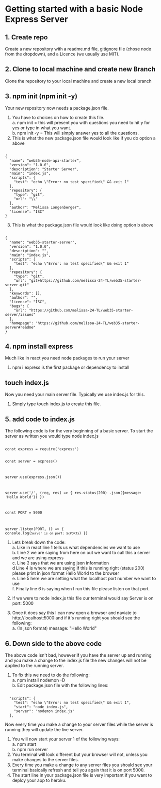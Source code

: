 # Getting started with a basic Node Express Server

## 1. Create repo
Create a new repository with a readme.md file, gitignore file (chose node from the dropdown), and a Licence (we usually use MIT).

## 2. Clone to local machine and create new Branch
Clone the repository to your local machine and create a new local branch

## 3. npm init (npm init -y)
Your new repository now needs a package.json file. 
1. You have to choices on how to create this file.  
a. npm init =  this will present you with questions you need to hit y for yes or type in what you want.  
b. npm init -y = This will simply answer yes to all the questions.
2. This is what the new package.json file would look like if you do option a above

<code>
{
  "name": "web35-node-api-starter",
  "version": "1.0.0",
  "description": "Starter Server",
  "main": "index.js",
  "scripts": {
    "test": "echo \"Error: no test specified\" && exit 1"
  },
  "repository": {
    "type": "git",
    "url": "\\"
  },
  "author": "Melissa Longenberger",
  "license": "ISC"
}
</code>

3. This is what the package.json file would look like doing option b above

<code>
{
  "name": "web35-starter-server",
  "version": "1.0.0",
  "description": "",
  "main": "index.js",
  "scripts": {
    "test": "echo \"Error: no test specified\" && exit 1"
  },
  "repository": {
    "type": "git",
    "url": "git+https://github.com/melissa-24-TL/web35-starter-server.git"
  },
  "keywords": [],
  "author": "",
  "license": "ISC",
  "bugs": {
    "url": "https://github.com/melissa-24-TL/web35-starter-server/issues"
  },
  "homepage": "https://github.com/melissa-24-TL/web35-starter-server#readme"
}
</code>

## 4. npm install express
Much like in react you need node packages to run your server

1. npm i express is the first package or dependency to install

## touch index.js
Now you need your main server file.  Typically we use index.js for this.

1. Simply type touch index.js to create this file. 

## 5. add code to index.js
The following code is for the very beginning of a basic server.  To start the server as written you would type node index.js

<code>
const express = require('express')

const server = express()

server.use(express.json())

server.use('/', (req, res) => {
    res.status(200)
    .json({message: 'Hello World'})
})

const PORT = 5000

server.listen(PORT, () => {
    console.log(`Server is on port: ${PORT}`)
})
</code>

1. Lets break down the code:  
a. Like in react line 1 tells us what dependencies we want to use  
b. Line 2 we are saying from here on out we want to call this a server and we are using express  
c. Line 3 says that we are using json information  
d Line 4 is where we are saying if this is running right (status 200) please print in json format Hello World to the browser  
e. Line 5 here we are setting what the localhost port number we want to use  
f. Finally line 6 is saying when I run this file please listen on that port.

2. If we were to node index.js this file our terminal would say Server is on port: 5000
3. Once it does say this I can now open a browser and naviate to http://localhost:5000 and if it's running right you should see the following:  
a. (In json format) message: "Hello World"

## 6. Down side to the above code
The above code isn't bad, however if you have the server up and running and you make a change to the index.js file the new changes will not be applied to the running server.

1. To fix this we need to do the following:  
a. npm install nodemon -D  
b. Edit package.json file with the following lines:  
<code>
  "scripts": {
    "test": "echo \"Error: no test specified\" && exit 1",
    "start": "node index.js",
    "server": "nodemon index.js"
  },
</code>

Now every time you make a change to your server files while the server is running they will update the live server.  
1. You will now start your server 1 of the following ways:  
a. npm start  
b. npm run server  
2. You terminal will look different but your browser will not, unless you make changes to the server files. 
3. Every time you make a change to any server files you should see your terminal basically refresh and tell you again that it is on port 5000.  
4. The start line in your package.json file is very important if you want to deploy your app to heroku.
